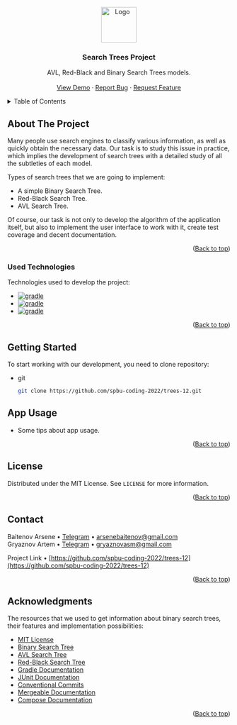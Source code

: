 <!-- PROJECT LOGO -->
<br />
<div align="center">
  <a href="https://github.com/spbu-coding-2022/trees-12">
    <img src="https://media.discordapp.net/attachments/760917929126133834/1102646230024192051/image.png?width=320&height=320" alt="Logo" width="80" height="80">
  </a>

  <h3 align="center">Search Trees Project</h3>

  <p align="center">
    AVL, Red-Black and Binary Search Trees models.
    <br />
    <br />
    <a href="https://searchtrees.site">View Demo</a>
    ·
    <a href="https://t.me/kkkebab_boy">Report Bug</a>
    ·
    <a href="https://t.me/ASpectreTG">Request Feature</a>
  </p>
</div>



<!-- TABLE OF CONTENTS -->
<details>
  <summary>Table of Contents</summary>
  <ol>
    <li>
      <a href="#about-the-project">About The Project</a>
      <ul>
        <li><a href="#used-technologies">Used Technologies</a></li>
      </ul>
    </li>
    <li>
      <a href="#getting-started">Getting Started</a>
      <ul>
        <li><a href="#prerequisites">Prerequisites</a></li>
        <li><a href="#clone-repository">Clone Repository</a></li>
      </ul>
    </li>
    <li><a href="#app-usage">App Usage</a></li>
    <li><a href="#license">License</a></li>
    <li><a href="#contact">Contact</a></li>
    <li><a href="#acknowledgments">Acknowledgments</a></li>
  </ol>
</details>



<!-- ABOUT THE PROJECT -->
## About The Project

Many people use search engines to classify various information, as well as quickly obtain the necessary data.
Our task is to study this issue in practice, which implies the development of search trees with a detailed study of all the subtleties of each model.

Types of search trees that we are going to implement:
* A simple Binary Search Tree.
* Red-Black Search Tree.
* AVL Search Tree.

Of course, our task is not only to develop the algorithm of the application itself, but also to implement the user interface to work with it, create test coverage and decent documentation.

<p align="right">(<a href="#search-trees-project">Back to top</a>)</p>



### Used Technologies

Technologies used to develop the project:

* [![gradle](https://img.shields.io/badge/gradle-FFFFFF?style=for-the-badge&logo=gradle&logoColor=black&)](https://gradle.org/)
* [![gradle](https://img.shields.io/badge/kotlin-FFFFFF?style=for-the-badge&logo=kotlin&logoColor=black&)](https://kotlinlang.org/)
* [![gradle](https://img.shields.io/badge/junit-FFFFFF?style=for-the-badge&logo=junit&logoColor=black&)](https://junit.org/)

<p align="right">(<a href="#search-trees-project">Back to top</a>)</p>



<!-- GETTING STARTED -->
## Getting Started

To start working with our development, you need to clone repository:

* git

  ```sh
  git clone https://github.com/spbu-coding-2022/trees-12.git
  ```

<!-- APP USAGE -->
## App Usage

- Some tips about app usage.

<p align="right">(<a href="#search-trees-project">Back to top</a>)</p>



<!-- LICENSE -->
## License

Distributed under the MIT License. See `LICENSE` for more information.

<p align="right">(<a href="#search-trees-project">Back to top</a>)</p>



<!-- CONTACT -->
## Contact

Baitenov Arsene • [Telegram](https://t.me/ASpectreTG) • arsenebaitenov@gmail.com \
Gryaznov Artem • [Telegram](https://t.me/kkkebab_boy) • gryaznovasm@gmail.com

Project Link • [https://github.com/spbu-coding-2022/trees-12](https://github.com/spbu-coding-2022/trees-12)

<p align="right">(<a href="#search-trees-project">Back to top</a>)</p>



<!-- ACKNOWLEDGMENTS -->
## Acknowledgments

The resources that we used to get information about binary search trees, their features and implementation possibilities:

* [MIT License](https://mit-license.org)
* [Binary Search Tree](https://en.wikipedia.org/wiki/Search_tree)
* [AVL Search Tree](https://en.wikipedia.org/wiki/AVL_tree)
* [Red-Black Search Tree](https://en.wikipedia.org/wiki/Red–black_tree)
* [Gradle Documentation](https://docs.gradle.org/current/userguide/userguide.html)
* [JUnit Documentation](https://junit.org/junit5/docs/current/user-guide/)
* [Conventional Commits](https://www.conventionalcommits.org/en/v1.0.0/)
* [Mergeable Documentation](https://mergeable.readthedocs.io/en/latest/configuration.html#basics)
* [Compose Documentation](https://developer.android.com/jetpack/compose/documentation)

<p align="right">(<a href="#search-trees-project">Back to top</a>)</p>